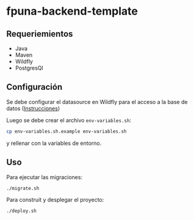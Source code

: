 # fpuna-backend-template

## Requeriemientos

- Java
- Maven
- Wildfly
- PostgresQl

## Configuración

Se debe configurar el datasource en Wildfly para el acceso a la base de datos ([Instrucciones](https://www.stenusys.com/how_to_setup_postgresql_datasource_with_wildfly/))

Luego se debe crear el archivo `env-variables.sh`:
```bash
cp env-variables.sh.example env-variables.sh
```
y rellenar con la variables de entorno.

## Uso

Para ejecutar las migraciones:
```bash
./migrate.sh
```

Para construit y desplegar el proyecto:
```bash
./deploy.sh
```
